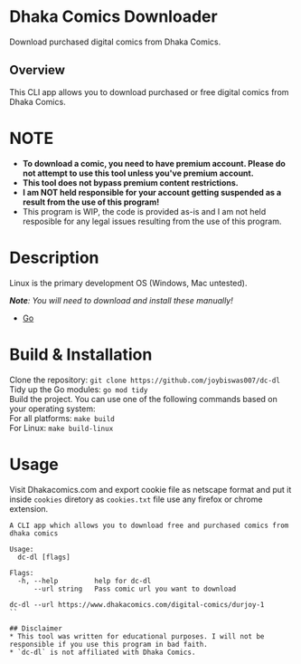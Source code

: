 # Dhaka Comics Downloader

Download purchased digital comics from Dhaka Comics.

## Overview

This CLI app allows you to download purchased or free digital comics from Dhaka Comics.

# NOTE

-   **To download a comic, you need to have premium account. Please do not attempt to use this tool unless you've premium account.**
- **This tool does not bypass premium content restrictions.**
-   **I am NOT held responsible for your account getting suspended as a result from the use of this program!**
-   This program is WIP, the code is provided as-is and I am not held resposible for any legal issues resulting from the use of this program.

# Description

Linux is the primary development OS (Windows, Mac untested).

_**Note**:_ _You will need to download and install these manually!_

-   [Go](https://go.dev/dl/)

# Build & Installation

Clone the repository: `git clone https://github.com/joybiswas007/dc-dl` <br/>
Tidy up the Go modules: `go mod tidy` <br/>
Build the project. You can use one of the following commands based on your operating system: <br/>
For all platforms: `make build` <br/>
For Linux: `make build-linux`

# Usage

Visit Dhakacomics.com and export cookie file as netscape format and put it inside `cookies` diretory
as `cookies.txt` file use any firefox or chrome extension.

```dc-dl --help
A CLI app which allows you to download free and purchased comics from dhaka comics

Usage:
  dc-dl [flags]

Flags:
  -h, --help         help for dc-dl
      --url string   Pass comic url you want to download

dc-dl --url https://www.dhakacomics.com/digital-comics/durjoy-1
``

## Disclaimer
* This tool was written for educational purposes. I will not be responsible if you use this program in bad faith.
* `dc-dl` is not affiliated with Dhaka Comics.
